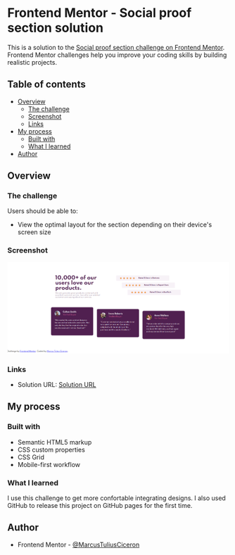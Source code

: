 # Frontend Mentor - Social proof section solution

This is a solution to the [Social proof section challenge on Frontend Mentor](https://www.frontendmentor.io/challenges/social-proof-section-6e0qTv_bA). Frontend Mentor challenges help you improve your coding skills by building realistic projects. 

## Table of contents

- [Overview](#overview)
  - [The challenge](#the-challenge)
  - [Screenshot](#screenshot)
  - [Links](#links)
- [My process](#my-process)
  - [Built with](#built-with)
  - [What I learned](#what-i-learned)
- [Author](#author)



## Overview

### The challenge

Users should be able to:

- View the optimal layout for the section depending on their device's screen size

### Screenshot

![](./ksnip_20220319-120346.png)

### Links

- Solution URL: [Solution URL](https://marcustuliusciceron.github.io/Social-proof-section-challenge-hub/)

## My process

### Built with

- Semantic HTML5 markup
- CSS custom properties
- CSS Grid
- Mobile-first workflow



### What I learned

I use this challenge to get more confortable integrating designs. I also used GitHub to release this project on GitHub pages for the first time.

## Author

- Frontend Mentor - [@MarcusTuliusCiceron](https://www.frontendmentor.io/profile/MarcusTuliusCiceron)

